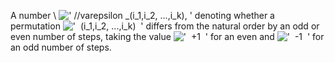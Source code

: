 A number \\
![' //varepsilon \_(i\_1,i\_2, ...,i\_k), '](../dictionary/equation_images/20295.1..png)
denoting whether a permutation
!['  (i\_1,i\_2, ...,i\_k)  '](../dictionary/equation_images/20295.2..png)
differs from the natural order by an odd or even number of steps, taking
the value !['  +1  '](../dictionary/equation_images/20295.3..png) for an
even and !['  -1  '](../dictionary/equation_images/20295.4..png) for an
odd number of steps.
